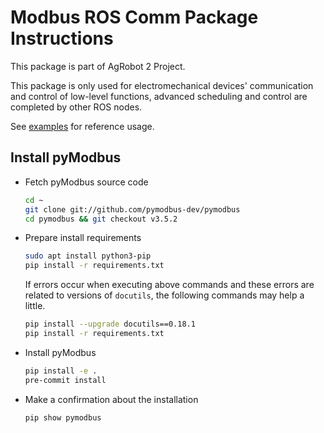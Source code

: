 # Modbus ROS Comm Package Instructions

This package is part of AgRobot 2 Project.

This package is only used for electromechanical devices' communication and control of low-level functions, advanced scheduling and control are completed by other ROS nodes.

See [examples](examples) for reference usage.

## Install pyModbus

- Fetch pyModbus source code

    ```bash
    cd ~
    git clone git://github.com/pymodbus-dev/pymodbus
    cd pymodbus && git checkout v3.5.2
    ```

- Prepare install requirements

    ```bash
    sudo apt install python3-pip
    pip install -r requirements.txt
    ```

    If errors occur when executing above commands and these errors are related to versions of `docutils`, the following commands may help a little.

    ```bash
    pip install --upgrade docutils==0.18.1
    pip install -r requirements.txt
    ```

- Install pyModbus

    ```bash
    pip install -e .
    pre-commit install
    ```

- Make a confirmation about the installation

    ```bash
    pip show pymodbus
    ```
